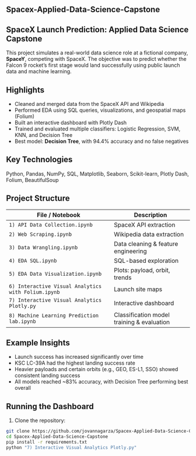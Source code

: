 ## Spacex-Applied-Data-Science-Capstone
## SpaceX Launch Prediction: Applied Data Science Capstone

This project simulates a real-world data science role at a fictional company, **SpaceY**, competing with SpaceX. The objective was to predict whether the Falcon 9 rocket’s first stage would land successfully using public launch data and machine learning.

## Highlights

- Cleaned and merged data from the SpaceX API and Wikipedia
- Performed EDA using SQL queries, visualizations, and geospatial maps (Folium)
- Built an interactive dashboard with Plotly Dash
- Trained and evaluated multiple classifiers: Logistic Regression, SVM, KNN, and Decision Tree
- Best model: **Decision Tree**, with 94.4% accuracy and no false negatives

## Key Technologies

Python, Pandas, NumPy, SQL, Matplotlib, Seaborn, Scikit-learn, Plotly Dash, Folium, BeautifulSoup

## Project Structure

| File / Notebook | Description |
|-----------------|-------------|
| `1) API Data Collection.ipynb` | SpaceX API extraction |
| `2) Web Scraping.ipynb` | Wikipedia data extraction |
| `3) Data Wrangling.ipynb` | Data cleaning & feature engineering |
| `4) EDA SQL.ipynb` | SQL-based exploration |
| `5) EDA Data Visualization.ipynb` | Plots: payload, orbit, trends |
| `6) Interactive Visual Analytics with Folium.ipynb` | Launch site maps |
| `7) Interactive Visual Analytics Plotly.py` | Interactive dashboard |
| `8) Machine Learning Prediction lab.ipynb` | Classification model training & evaluation |

## Example Insights

- Launch success has increased significantly over time
- KSC LC-39A had the highest landing success rate
- Heavier payloads and certain orbits (e.g., GEO, ES-L1, SSO) showed consistent landing success
- All models reached ~83% accuracy, with Decision Tree performing best overall

## Running the Dashboard

1. Clone the repository:
```bash
git clone https://github.com/jovannagarza/Spacex-Applied-Data-Science-Capstone.git
cd Spacex-Applied-Data-Science-Capstone
pip install -r requirements.txt
python "7) Interactive Visual Analytics Plotly.py"

